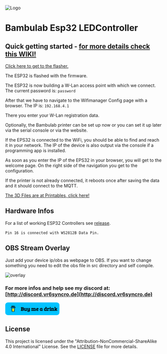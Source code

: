 <img src="https://github.com/vr6syncro/Bambulab_Esp32_LEDController/blob/main/3D%20Files/Render/Icon.gif?raw=true" alt="Logo" width="200"/>

# Bambulab Esp32 LEDController #


## Quick getting started - [for more details check this WIKI!](https://github.com/vr6syncro/Bambulab_Esp32_LEDController/wiki)


[Click here to get to the flasher.](https://vr6syncro.de/programmer/esp32.html "Click here to get to the flasher.")

The ESP32 is flashed with the firmware.

The ESP32 is now building a W-Lan access point with which we connect. The current password is: `password`

After that we have to navigate to the Wifimanager Config page with a browser.
The IP is: `192.168.4.1`

There you enter your W-Lan registration data.

Optionally, the Bambulab printer can be set up now or you can set it up later via the serial console or via the website.

If the EPS32 is connected to the WiFi, you should be able to find and reach it in your network.
The IP of the device is also output via the console if a programming app is installed.

As soon as you enter the IP of the EPS32 in your browser, you will get to the welcome page.
On the right side of the navigation you get to the configuration.

If the printer is not already connected, it reboots once after saving the data and it should connect to the MQTT.

[The 3D Files are at Printables, click here!](https://www.printables.com/de/model/501355-bambulab-esp32-ledcontroller)


## Hardware Infos
For a list of working ESP32 Controllers see [release](https://github.com/vr6syncro/Bambulab_Esp32_LEDController/releases).
    
    Pin 16 is connected with WS2812B Data Pin.


## OBS Stream Overlay
Just add your device ip/obs as webpage to OBS. If you want to change something you need to edit the obs file in src directory and self compile.

<img src="https://github.com/vr6syncro/Bambulab_Esp32_LEDController/blob/main/wiki/OBSoverlay.png?raw=true" alt="overlay" width="600"/>


### For more infos and help see my discord at: [http://discord.vr6syncro.de](http://discord.vr6syncro.de)

<a href="https://www.buymeacoffee.com/vr6syncro" target="_blank"><img src="https://github.com/vr6syncro/vr6syncro/blob/main/img/buymeadrink.png?raw=true" alt="Buy Me A Drink" height="41" width="174"></a>

## License
This project is licensed under the "Attribution-NonCommercial-ShareAlike 4.0 International" License. See the [LICENSE](LICENSE) file for more details.

